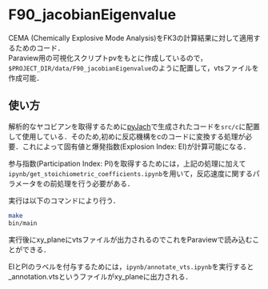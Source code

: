 # F90_jacobianEigenvalue

CEMA (Chemically Explosive Mode Analysis)をFK3の計算結果に対して適用するためのコード．  
Paraview用の可視化スクリプトpvをもとに作成しているので，`$PROJECT_DIR/data/F90_jacobianEigenvalue`のように配置して，vtsファイルを作成可能．  

## 使い方

解析的なヤコビアンを取得するために[pyJach](https://github.com/SLACKHA/pyJac)で生成されたコードを`src/c`に配置して使用している．そのため,初めに反応機構をcのコードに変換する処理が必要．これによって固有値と爆発指数(Explosion Index: EI)が計算可能になる．

参与指数(Participation Index: PI)を取得するためには，上記の処理に加えて`ipynb/get_stoichiometric_coefficients.ipynb`を用いて，反応速度に関するパラメータをの前処理を行う必要がある．

実行は以下のコマンドにより行う．

```bash
make
bin/main
```

実行後にxy_planeにvtsファイルが出力されるのでこれをParaviewで読み込むことができる．

EIとPIのラベルを付与するためには，`ipynb/annotate_vts.ipynb`を実行すると_annotation.vtsというファイルがxy_planeに出力される．